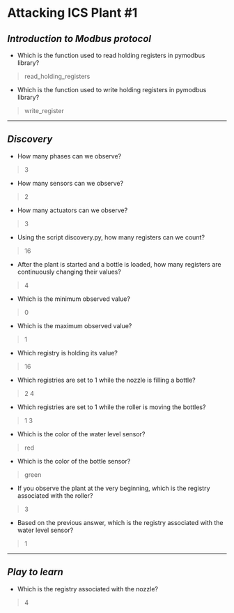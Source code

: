 
# Attacking ICS Plant #1

## *Introduction to Modbus protocol*

- Which is the function used to read holding registers in pymodbus library?

> read_holding_registers

- Which is the function used to write holding registers in pymodbus library?

> write_register

---

## *Discovery*

- How many phases can we observe?

> 3

- How many sensors can we observe?

> 2

- How many actuators can we observe?

> 3

- Using the script discovery.py, how many registers can we count?

> 16

- After the plant is started and a bottle is loaded, how many registers are continuously changing their values?

> 4

- Which is the minimum observed value?

> 0

- Which is the maximum observed value?

> 1

- Which registry is holding its value?

> 16

- Which registries are set to 1 while the nozzle is filling a bottle?

> 2 4

- Which registries are set to 1 while the roller is moving the bottles?

> 1 3

- Which is the color of the water level sensor?

> red

- Which is the color of the bottle sensor?

> green

- If you observe the plant at the very beginning, which is the registry associated with the roller?

> 3

- Based on the previous answer, which is the registry associated with the water level sensor?

> 1

---

## *Play to learn*

- Which is the registry associated with the nozzle?

> 4

